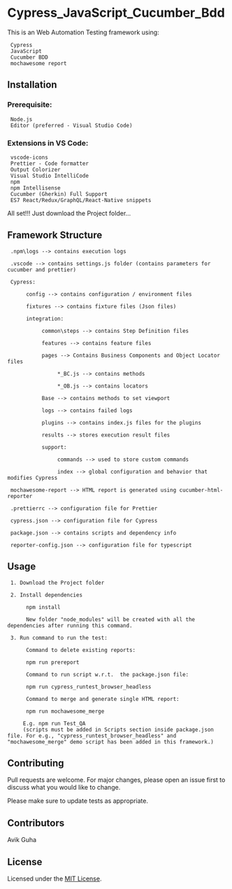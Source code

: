 # Cypress_JavaScript_Cucumber_Bdd

This is an Web Automation Testing framework using:

     Cypress
     JavaScript
     Cucumber BDD
     mochawesome report

## Installation

### Prerequisite:

     Node.js
     Editor (preferred - Visual Studio Code)

### Extensions in VS Code:

     vscode-icons
     Prettier - Code formatter
     Output Colorizer
     Visual Studio IntelliCode
     npm
     npm Intellisense
     Cucumber (Gherkin) Full Support
     ES7 React/Redux/GraphQL/React-Native snippets

All set!!! Just download the Project folder...

## Framework Structure

     .npm\logs --> contains execution logs

     .vscode --> contains settings.js folder (contains parameters for cucumber and prettier)

     Cypress:

          config --> contains configuration / environment files

          fixtures --> contains fixture files (Json files)

          integration:

               common\steps --> contains Step Definition files

               features --> contains feature files

               pages --> Contains Business Components and Object Locator files

                    *_BC.js --> contains methods

                    *_OB.js --> contains locators

               Base --> contains methods to set viewport

               logs --> contains failed logs

               plugins --> contains index.js files for the plugins

               results --> stores execution result files

               support:

                    commands --> used to store custom commands

                    index --> global configuration and behavior that modifies Cypress

     mochawesome-report --> HTML report is generated using cucumber-html-reporter

     .prettierrc --> configuration file for Prettier

     cypress.json --> configuration file for Cypress

     package.json --> contains scripts and dependency info

     reporter-config.json --> configuration file for typescript

## Usage

     1. Download the Project folder

     2. Install dependencies

          npm install

          New folder "node_modules" will be created with all the dependencies after running this command.

     3. Run command to run the test:

          Command to delete existing reports:

          npm run prereport

          Command to run script w.r.t.  the package.json file:

          npm run cypress_runtest_browser_headless

          Command to merge and generate single HTML report:

          npm run mochawesome_merge

         E.g. npm run Test_QA
         (scripts must be added in Scripts section inside package.json file. For e.g., "cypress_runtest_browser_headless" and "mochawesome_merge" demo script has been added in this framework.)

## Contributing

Pull requests are welcome. For major changes, please open an issue first to discuss what you would like to change.

Please make sure to update tests as appropriate.

## Contributors

Avik Guha

## License

Licensed under the [MIT License](LICENSE).

